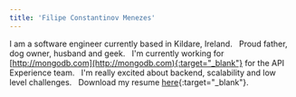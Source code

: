 ```yaml
---
title: 'Filipe Constantinov Menezes'
---
```


I am a software engineer currently based in Kildare, Ireland.
&nbsp;
Proud father, dog owner, husband and geek.
&nbsp;
I'm currently working for [http://mongodb.com](http://mongodb.com){:target="_blank"} for the API Experience team.
&nbsp;
I'm really excited about backend, scalability and low level challenges.
&nbsp;
Download my resume [here](/resume){:target="_blank"}.
